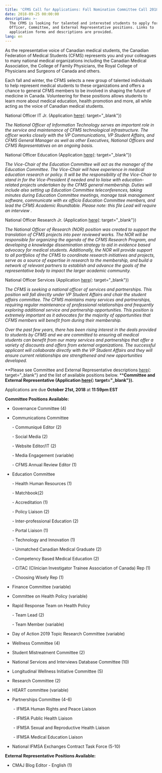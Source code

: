 ```yaml
---
title: 'CFMS Call for Applications: Fall Nomination Committee Call 2018'
date: 2018-09-25 00:00:00
description: >-
  The CFMS is looking for talented and interested students to apply for National
  Officer, Committee, and External Representative positions. Links to
  application forms and descriptions are provided.
lang: en
---
```


As the representative voice of Canadian medical students, the Canadian Federation of Medical Students (CFMS) represents you and your colleagues to many national medical organizations including the Canadian Medical Association, the College of Family Physicians, the Royal College of Physicians and Surgeons of Canada and others.

Each fall and winter, the CFMS selects a new group of talented individuals to help represent medical students to these organizations and offers a chance to general CFMS members to be involved in shaping the future of medicine in Canada. Volunteering for these positions allows students to learn more about medical education, health promotion and more, all while acting as the voice of Canadian medical students.

National Officer IT Jr. (Application [here](https://goo.gl/forms/dccCJbbBJYZUHbVq1){: target="_blank"})

*The National Officer of Information Technology serves an important role in the service and maintenance of CFMS technological infrastructure. The officer works closely with the VP Communications, VP Student Affairs, and CFMS General Manager as well as other Executives, National Officers and CFMS Representatives on an ongoing basis.*

National Officer Education (Application [here](https://goo.gl/forms/raIJFFs02syv87QC2){: target="_blank"})

*The Vice-Chair of the Education Committee will act as the manager of the Education Committee. The Vice-Chair will have experience in medical education research or policy. It will be the responsibility of the Vice-Chair to stand in for the Vice-President if needed and to liaise with education-related projects undertaken by the CFMS general membership. Duties will include also setting up Education Committee teleconferences, taking minutes during Education Committee meetings, manage task management software, communicate with ex officio Education Committee members, and lead the CFMS Academic Roundtable. Please note: this file Lead will require an interview .*

National Officer Research Jr. (Application [here](https://goo.gl/forms/oVOsDZfrr8p5a9Ff1){: target="_blank"}) &nbsp;

*The National Officer of Research (NOR) position was created to support the translation of CFMS projects into peer reviewed works. The NOR will be responsible for organizing the agenda of the CFMS Research Program, and developing a knowledge dissemination strategy to aid in evidence based advocacy for medical students. Additionally, the NOR will provide support to all portfolios of the CFMS to coordinate research initiatives and projects, serve as a source of expertise in research to the membership, and build a network of relevant partners to establish and advance the goals of the representative body to impact the larger academic community.*

National Officer Services (Application [here](https://goo.gl/forms/lksioFUxmdCDDvt62){: target="_blank"})

*The CFMS is seeking a national officer of services and partnerships. This position will fall directly under VP Student Affairs and chair the student affairs committee. The CFMS maintains many services and partnerships, requiring regular maintenance of professional relationships and frequently exploring additional service and partnership opportunities. This position is extremely important as it advocates for the majority of opportunities that CFMS members will benefit from during their membership.*

*Over the past few years, there has been rising interest in the deals provided to students by CFMS and we are committed to ensuring all medical students can benefit from our many services and partnerships that offer a variety of discounts and offers from external organizations. The successful applicant will collaborate directly with the VP Student Affairs and they will ensure current relationships are strengthened and new opportunities developed.*

**Please see Committee and External Representative descriptions [here](https://docs.google.com/spreadsheets/d/1zW6n6pynq4V-ZtFSE1z0acHLlCTyIFPO0jEtGKxObWA/edit?usp=sharing){: target="_blank"}&nbsp;and the list of available positions below.&nbsp;****Committee and External Representative (Application [here](https://goo.gl/forms/EXR4072GPSA6ZKYw1){: target="_blank"}).**

Applications are due **October 21st, 2018** at **11:59pm EST**

**Committee Positions Available:**

* Governance Committee (4)

* Communications Committee

&nbsp; &nbsp; &nbsp; - Communiqu&eacute; Editor (2)

&nbsp; &nbsp; &nbsp; - Social Media (2)

&nbsp; &nbsp; &nbsp; - Website Editor/IT (2)

&nbsp; &nbsp; &nbsp; - Media Engagement (variable)

&nbsp; &nbsp; &nbsp; - CFMS Annual Review Editor (1)

* Education Committee

&nbsp; &nbsp; &nbsp; - Health Human Resources (1)

&nbsp; &nbsp; &nbsp; - Matchbook(2)

&nbsp; &nbsp; &nbsp; - Accreditation (1)

&nbsp; &nbsp; &nbsp; - Policy Liaison (2)

&nbsp; &nbsp; &nbsp; - Inter-professional Education (2)

&nbsp; &nbsp; &nbsp; - Portal Liaison (1)

&nbsp; &nbsp; &nbsp; - Technology and Innovation (1)

&nbsp; &nbsp; &nbsp; - Unmatched Canadian Medical Graduate (2)

&nbsp; &nbsp; &nbsp; - Competency Based Medical Education (2)

&nbsp; &nbsp; &nbsp; - CITAC (Clinician Investigator Trainee Association of Canada) Rep (1)

&nbsp; &nbsp; &nbsp; - Choosing Wisely Rep (1)

* Finance Committee (variable)

* Committee on Health Policy (variable)

* Rapid Response Team on Health Policy

&nbsp; &nbsp; &nbsp; - Team Lead (2)

&nbsp; &nbsp; &nbsp; - Team Member (variable)

* Day of Action 2019 Topic Research Committee (variable)

* Wellness Committee (4)

* Student Mistreatment Committee (2)

* National Services and Interviews Database Committee (10)

* Longitudinal Wellness Initiative Committee (5)

* Research Committee (2)

* HEART committee (variable)

* Partnerships Committee (4-6)

&nbsp; &nbsp; &nbsp; &nbsp;- IFMSA Human Rights and Peace Liaison

&nbsp; &nbsp; &nbsp; &nbsp;- IFMSA Public Health Liaison

&nbsp; &nbsp; &nbsp; &nbsp;- IFMSA Sexual and Reproductive Health Liaison

&nbsp; &nbsp; &nbsp; &nbsp;- IFMSA Medical Education Liaison

* National IFMSA Exchanges Contract Task Force (5-10)

**External Representative Positions Available:**

* CMAJ Blog Editor - English (1)